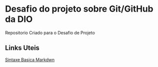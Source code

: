# Desafio do projeto sobre Git/GitHub da DIO
 Repositorio Criado para o Desafio de Projeto 

## Links Uteis
[Sintaxe Basica Markdwn](https://www.markdownguide.org/basic-syntax/)
